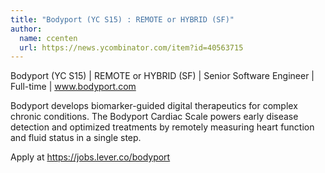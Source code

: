 ```yaml
---
title: "Bodyport (YC S15) : REMOTE or HYBRID (SF)"
author:
  name: ccenten
  url: https://news.ycombinator.com/item?id=40563715
---
```

Bodyport (YC S15) | REMOTE or HYBRID (SF) | Senior Software Engineer | Full-time | www.bodyport.com

Bodyport develops biomarker-guided digital therapeutics for complex chronic conditions. The Bodyport Cardiac Scale powers early disease detection and optimized treatments by remotely measuring heart function and fluid status in a single step.

Apply at <a href="https:&#x2F;&#x2F;jobs.lever.co&#x2F;bodyport" rel="nofollow">https:&#x2F;&#x2F;jobs.lever.co&#x2F;bodyport</a>
